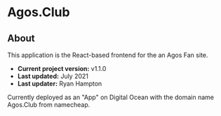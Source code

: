 # Agos.Club

## About

This application is the React-based frontend for the an Agos Fan site.

- **Current project version:** v1.1.0
- **Last updated:** July 2021
- **Last updater:** Ryan Hampton

Currently deployed as an "App" on Digital Ocean with the domain name Agos.Club from namecheap.
